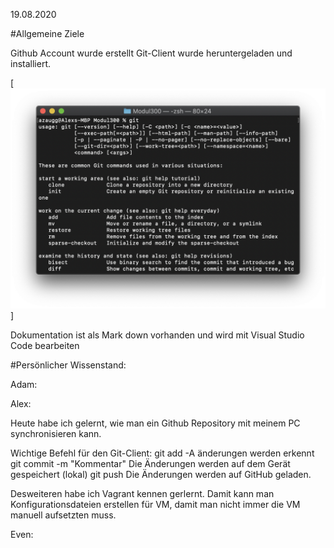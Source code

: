 19.08.2020

#Allgemeine Ziele

Github Account wurde erstellt
Git-Client wurde heruntergeladen und installiert.

[![Foo](img/git_installed.png)]

Dokumentation ist als Mark down vorhanden und wird mit Visual Studio Code bearbeiten

#Persönlicher Wissenstand:

Adam:


Alex:

Heute habe ich gelernt, wie man ein Github Repository mit meinem PC synchronisieren kann.

Wichtige Befehl für den Git-Client:
git add -A änderungen werden erkennt
git commit -m "Kommentar" Die Änderungen werden auf dem Gerät gespeichert (lokal)
git push Die Änderungen werden auf GitHub geladen.

Desweiteren habe ich Vagrant kennen gerlernt. Damit kann man Konfigurationsdateien erstellen für VM, damit man nicht immer die VM manuell aufsetzten muss.


 
Even: